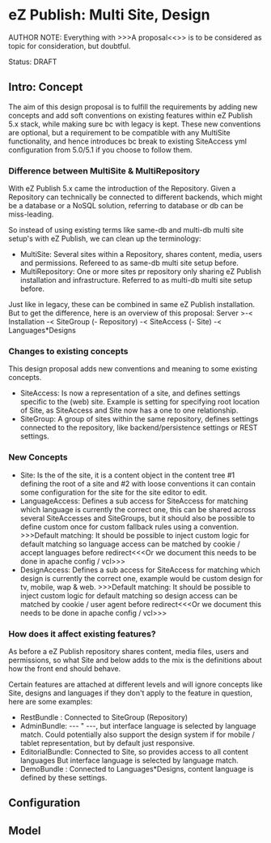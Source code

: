 eZ Publish: Multi Site, Design
==============================

AUTHOR NOTE: Everything with >>>A proposal<<<Or existing way>>> is to be
             considered as topic for consideration, but doubtful.

Status: DRAFT


Intro: Concept
--------------

The aim of this design proposal is to fulfill the requirements by adding new concepts
and add soft conventions on existing features within eZ Publish 5.x stack, while making
sure bc with legacy is kept. These new conventions are optional, but a requirement to be
compatible with any MultiSite functionality, and hence introduces bc break to existing
SiteAccess yml configuration from 5.0/5.1 if you choose to follow them.


### Difference between MultiSite & MultiRepository

With eZ Publish 5.x came the introduction of the Repository. Given a Repository
can technically be connected to different backends, which might be a database or
a NoSQL solution, referring to database or db can be miss-leading.

So instead of using existing terms like same-db and multi-db multi site
setup's with eZ Publish, we can clean up the terminology:

- MultiSite: Several sites within a Repository, shares content, media, users and permissions.
             Refereed to as same-db multi site setup before.
- MultiRepository: One or more sites pr repository only sharing eZ Publish installation and
             infrastructure. Referred to as multi-db  multi site setup before.

Just like in legacy, these can be combined in same eZ Publish installation.
But to get the difference, here is an overview of this proposal:
Server >-< Installation -< SiteGroup (- Repository) -< SiteAccess (- Site) -< Languages*Designs


### Changes to existing concepts

This design proposal adds new conventions and meaning to some existing concepts.

- SiteAccess: Is now a representation of a site, and defines settings specific to the (web) site.
             Example is setting for specifying root location of Site, as SiteAccess and Site now
             has a one to one relationship.
- SiteGroup: A group of sites within the same repository, defines settings connected to the
             repository, like backend/persistence settings or REST settings.


### New Concepts

- Site: Is the <model> of the site, it is a content object in the content tree #1 defining
        the root of a site and #2 with loose conventions it can contain some configuration
        for the site for the site editor to edit.
- LanguageAccess: Defines a sub access for SiteAccess for matching which language is currently
        the correct one, this can be shared across several SiteAccesses and SiteGroups, but it
        should also be possible to define custom once for custom fallback rules using a convention.
        >>>Default matching: It should be possible to inject custom logic for default matching so
        language access can be matched by cookie / accept languages before redirect<<<Or we document
        this needs to be done in apache config / vcl>>>
- DesignAccess: Defines a sub access for SiteAccess for matching which design is currently
        the correct one, example would be custom design for tv, mobile, wap & web.
        >>>Default matching: It should be possible to inject custom logic for default matching so
        design access can be matched by cookie / user agent before redirect<<<Or we document
        this needs to be done in apache config / vcl>>>


### How does it affect existing features?

As before a eZ Publish repository shares content, media files, users and permissions, so what
Site and below adds to the mix is the definitions about how the front end should behave.


Certain features are attached at different levels and will ignore concepts like Site, designs
and languages if they don't apply to the feature in  question, here are some examples:

- RestBundle :     Connected to SiteGroup (Repository)
- AdminBundle:     --- " ---, but interface language is selected by language match.
                   Could potentially also support the design system if for mobile / tablet
                   representation, but by default just responsive.
- EditorialBundle: Connected to Site, so provides access to all content languages
                   But interface language is selected by language match.
- DemoBundle :     Connected to Languages*Designs, content language is defined by these settings.



Configuration
-------------








Model
-----

